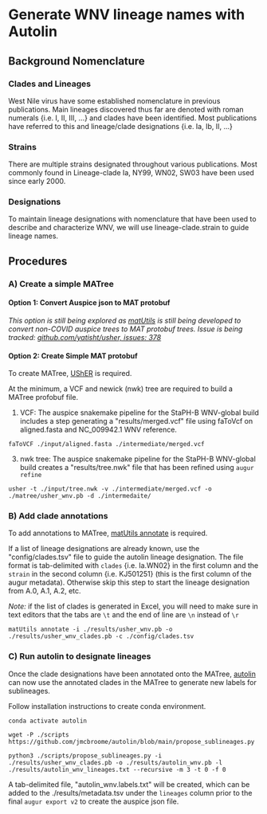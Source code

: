 # Generate WNV lineage names with Autolin

## Background Nomenclature
### Clades and Lineages
West Nile virus have some established nomenclature in previous publications. Main lineages discovered thus far are denoted with roman numerals {i.e. I, II, III, ...} and clades have been identified. Most publications have referred to this and lineage/clade designations {i.e. Ia, Ib, II, ...}

### Strains
There are multiple strains designated throughout various publications. Most commonly found in Lineage-clade Ia, NY99, WN02, SW03 have been used since early 2000. 

### Designations 
To maintain lineage designations with nomenclature that have been used to describe and characterize WNV, we will use lineage-clade.strain to guide lineage names.

## Procedures
### A) Create a simple MATree
#### Option 1: Convert Auspice json to MAT protobuf
_This option is still being explored as [matUtils](https://usher-wiki.readthedocs.io/en/latest/matUtils.html) is still being developed to convert non-COVID auspice trees to MAT protobuf trees. Issue is being tracked: [github.com/yatisht/usher, issues: 378](https://github.com/yatisht/usher/issues/378)_

#### Option 2: Create Simple MAT protobuf

To create MATree, [UShER](https://usher-wiki.readthedocs.io/en/latest/Installation.html) is required. 

At the minimum, a VCF and newick (nwk) tree are required to build a MATree profobuf file.
1. VCF: The auspice snakemake pipeline for the StaPH-B WNV-global build includes a step generating a "results/merged.vcf" file using faToVcf on aligned.fasta and NC_009942.1 WNV reference.

`faToVCF ./input/aligned.fasta ./intermediate/merged.vcf`

3. nwk tree: The auspice snakemake pipeline for the StaPH-B WNV-global build creates a "results/tree.nwk" file that has been refined using `augur refine`

`usher -t ./input/tree.nwk -v ./intermediate/merged.vcf -o ./matree/usher_wnv.pb -d ./intermedaite/`

### B) Add clade annotations
To add annotations to MATree, [matUtils annotate](https://usher-wiki.readthedocs.io/en/latest/matUtils.html#annotate) is required.

If a list of lineage designations are already known, use the "config/clades.tsv" file to guide the autolin lineage designation. The file format is tab-delimited with `clades` {i.e. Ia.WN02} in the first column and the `strain` in the second column {i.e. KJ501251} (this is the first column of the augur metadata).
Otherwise skip this step to start the lineage designation from A.0, A.1, A.2, etc.

*Note:* if the list of clades is generated in Excel, you will need to make sure in text editors that the tabs are `\t` and the end of line are `\n` instead of `\r`

`matUtils annotate -i ./results/usher_wnv.pb -o ./results/usher_wnv_clades.pb -c ./config/clades.tsv` 

### C) Run autolin to designate lineages
Once the clade designations have been annotated onto the MATree, [autolin](https://github.com/jmcbroome/autolin) can now use the annotated clades in the MATree to generate new labels for sublineages.

Follow installation instructions to create conda environment. 

`conda activate autolin`

`wget -P ./scripts https://github.com/jmcbroome/autolin/blob/main/propose_sublineages.py`

`python3 ./scripts/propose_sublineages.py -i ./results/usher_wnv_clades.pb -o ./results/autolin_wnv.pb -l ./results/autolin_wnv_lineages.txt --recursive -m 3 -t 0 -f 0`

A tab-delimited file, "autolin_wnv.labels.txt" will be created, which can be added to the ./results/metadata.tsv under the `lineages` column prior to the final `augur export v2` to create the auspice json file.
